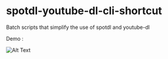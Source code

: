 # spotdl-youtube-dl-cli-shortcut
Batch scripts that simplify the use of spotdl and youtube-dl

Demo : 

![Alt Text](https://imgur.com/a/cNf145y)
